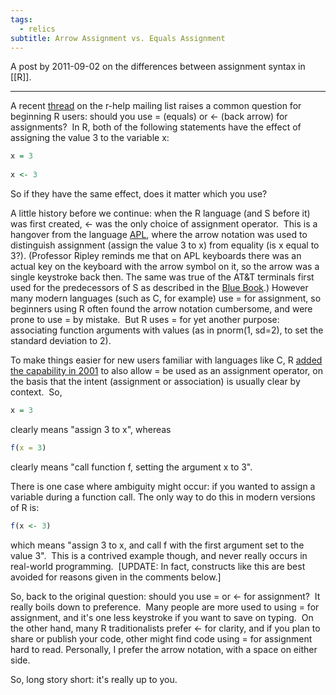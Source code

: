 ```yaml
---
tags:
  - relics
subtitle: Arrow Assignment vs. Equals Assignment
---
```

A post by 2011-09-02 on the differences between assignment syntax in [[R]].

---

A recent [thread](https://stat.ethz.ch/pipermail/r-help/2008-December/182730.html) on the r-help mailing list raises a common question for beginning R users: should you use = (equals) or <- (back arrow) for assignments?  In R, both of the following statements have the effect of assigning the value 3 to the variable x:

```r
x = 3  
  
x <- 3
```

So if they have the same effect, does it matter which you use?

A little history before we continue: when the R language (and S before it) was first created, <- was the only choice of assignment operator.  This is a hangover from the language [APL](https://en.wikipedia.org/wiki/APL_%28programming_language%29), where the arrow notation was used to distinguish assignment (assign the value 3 to x) from equality (is x equal to 3?). (Professor Ripley reminds me that on APL keyboards there was an actual key on the keyboard with the arrow symbol on it, so the arrow was a single keystroke back then. The same was true of the AT&T terminals first used for the predecessors of S as described in the [Blue Book](https://www.amazon.com/New-Language-Programming-Environment-Analysis/dp/0534091938/ref=sr_1_1?ie=UTF8&s=books&qid=1236786811&sr=8-1).) However many modern languages (such as C, for example) use = for assignment, so beginners using R often found the arrow notation cumbersome, and were prone to use = by mistake.  But R uses = for yet another purpose: associating function arguments with values (as in pnorm(1, sd=2), to set the standard deviation to 2).

To make things easier for new users familiar with languages like C, R [added the capability in 2001](http://developer.r-project.org/equalAssign.html) to also allow = be used as an assignment operator, on the basis that the intent (assignment or association) is usually clear by context.  So,

```r
x = 3
```

clearly means "assign 3 to x", whereas

```r
f(x = 3)
```

clearly means "call function f, setting the argument x to 3".

There is one case where ambiguity might occur: if you wanted to assign a variable during a function call. The only way to do this in modern versions of R is:

```r
f(x <- 3)
```

which means "assign 3 to x, and call f with the first argument set to the value 3".  This is a contrived example though, and never really occurs in real-world programming.  \[UPDATE: In fact, constructs like this are best avoided for reasons given in the comments below.]

So, back to the original question: should you use = or <- for assignment?  It really boils down to preference.  Many people are more used to using = for assignment, and it's one less keystroke if you want to save on typing.  On the other hand, many R traditionalists prefer <- for clarity, and if you plan to share or publish your code, other might find code using = for assignment hard to read. Personally, I prefer the arrow notation, with a space on either side.

So, long story short: it's really up to you.